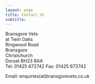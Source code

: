 ```yaml
---
layout: page
title: Contact Us
subtitle: 
---
```


Bransgore Vets  
at Twin Oaks  
Ringwood Road  
Bransgore  
Christchurch  
Dorset BH23 8AA  
Tel: 01425 672742     Fax: 01425 672742  

Email: enquiries(at)bransgorevets.co.uk
